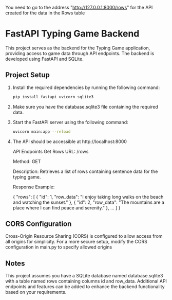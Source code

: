 You need to go to the address "http://127.0.0.1:8000/rows" for the API created for the data in the Rows table


# FastAPI Typing Game Backend

This project serves as the backend for the Typing Game application, providing access to 
game data through API endpoints. The backend is developed using FastAPI and SQLite.

## Project Setup

1. Install the required dependencies by running the following command:

   ```bash
   pip install fastapi uvicorn sqlite3

2. Make sure you have the database.sqlite3 file containing the required data.

3. Start the FastAPI server using the following command:


   ```bash
   uvicorn main:app --reload
   ```
   

1. The API should be accessible at http://localhost:8000

    API Endpoints
    Get Rows
    URL: /rows
    
    Method: GET
    
    Description: Retrieves a list of rows containing sentence data for the typing game.
    
    Response Example:
    <p>{
      "rows": [
        {
          "id": 1,
          "row_data": "I enjoy taking long walks on the beach and watching the sunset."
        },
        {
          "id": 2,
          "row_data": "The mountains are a place where I can find peace and serenity."
        },
        ...
      ]
    }</p>


## CORS Configuration
Cross-Origin Resource Sharing (CORS) is configured to allow access from all origins for simplicity. 
For a more secure setup, modify the CORS configuration in main.py to specify allowed origins

## Notes
This project assumes you have a SQLite database named database.sqlite3 with a table named rows containing columns 
id and row_data. Additional API endpoints and features can be added to enhance the backend functionality 
based on your requirements.